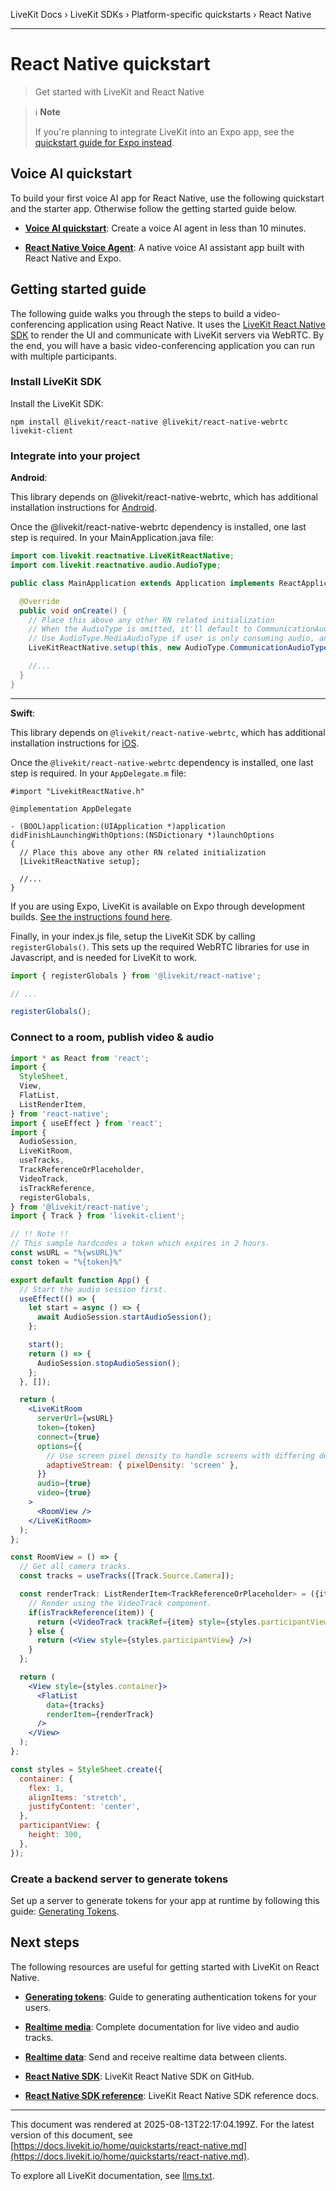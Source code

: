 LiveKit Docs › LiveKit SDKs › Platform-specific quickstarts › React Native

---

# React Native quickstart

> Get started with LiveKit and React Native

> ℹ️ **Note**
> 
> If you're planning to integrate LiveKit into an Expo app, see the [quickstart guide for Expo instead](https://docs.livekit.io/home/quickstarts/expo.md).

## Voice AI quickstart

To build your first voice AI app for React Native, use the following quickstart and the starter app. Otherwise follow the getting started guide below.

- **[Voice AI quickstart](https://docs.livekit.io/agents/start/voice-ai.md)**: Create a voice AI agent in less than 10 minutes.

- **[React Native Voice Agent](https://github.com/livekit-examples/agent-starter-react-native)**: A native voice AI assistant app built with React Native and Expo.

## Getting started guide

The following guide walks you through the steps to build a video-conferencing application using React Native. It uses the [LiveKit React Native SDK](https://github.com/livekit/client-sdk-react-native) to render the UI and communicate with LiveKit servers via WebRTC. By the end, you will have a basic video-conferencing application you can run with multiple participants.

### Install LiveKit SDK

Install the LiveKit SDK:

```shell
npm install @livekit/react-native @livekit/react-native-webrtc livekit-client

```

### Integrate into your project

**Android**:

This library depends on @livekit/react-native-webrtc, which has additional installation instructions for [Android](https://github.com/livekit/react-native-webrtc/blob/master/Documentation/AndroidInstallation.md).

Once the @livekit/react-native-webrtc dependency is installed, one last step is required. In your MainApplication.java file:

```java
import com.livekit.reactnative.LiveKitReactNative;
import com.livekit.reactnative.audio.AudioType;

public class MainApplication extends Application implements ReactApplication {

  @Override
  public void onCreate() {
    // Place this above any other RN related initialization
    // When the AudioType is omitted, it'll default to CommunicationAudioType.
    // Use AudioType.MediaAudioType if user is only consuming audio, and not publishing
    LiveKitReactNative.setup(this, new AudioType.CommunicationAudioType());

    //...
  }
}

```

---

**Swift**:

This library depends on `@livekit/react-native-webrtc`, which has additional installation instructions for [iOS](https://github.com/livekit/react-native-webrtc/blob/master/Documentation/iOSInstallation.md).

Once the `@livekit/react-native-webrtc` dependency is installed, one last step is required. In your `AppDelegate.m` file:

```objc
#import "LivekitReactNative.h"

@implementation AppDelegate

- (BOOL)application:(UIApplication *)application didFinishLaunchingWithOptions:(NSDictionary *)launchOptions
{
  // Place this above any other RN related initialization
  [LivekitReactNative setup];

  //...
}

```

If you are using Expo, LiveKit is available on Expo through development builds. [See the instructions found here](https://github.com/livekit/client-sdk-react-native/wiki/Expo-Development-Build-Instructions).

Finally, in your index.js file, setup the LiveKit SDK by calling `registerGlobals()`. This sets up the required WebRTC libraries for use in Javascript, and is needed for LiveKit to work.

```jsx
import { registerGlobals } from '@livekit/react-native';

// ...

registerGlobals();

```

### Connect to a room, publish video & audio

```jsx
import * as React from 'react';
import {
  StyleSheet,
  View,
  FlatList,
  ListRenderItem,
} from 'react-native';
import { useEffect } from 'react';
import {
  AudioSession,
  LiveKitRoom,
  useTracks,
  TrackReferenceOrPlaceholder,
  VideoTrack,
  isTrackReference,
  registerGlobals,
} from '@livekit/react-native';
import { Track } from 'livekit-client';

// !! Note !!
// This sample hardcodes a token which expires in 2 hours.
const wsURL = "%{wsURL}%"
const token = "%{token}%"

export default function App() {
  // Start the audio session first.
  useEffect(() => {
    let start = async () => {
      await AudioSession.startAudioSession();
    };

    start();
    return () => {
      AudioSession.stopAudioSession();
    };
  }, []);

  return (
    <LiveKitRoom
      serverUrl={wsURL}
      token={token}
      connect={true}
      options={{
        // Use screen pixel density to handle screens with differing densities.
        adaptiveStream: { pixelDensity: 'screen' },
      }}
      audio={true}
      video={true}
    >
      <RoomView />
    </LiveKitRoom>
  );
};

const RoomView = () => {
  // Get all camera tracks.
  const tracks = useTracks([Track.Source.Camera]);

  const renderTrack: ListRenderItem<TrackReferenceOrPlaceholder> = ({item}) => {
    // Render using the VideoTrack component.
    if(isTrackReference(item)) {
      return (<VideoTrack trackRef={item} style={styles.participantView} />)
    } else {
      return (<View style={styles.participantView} />)
    }
  };

  return (
    <View style={styles.container}>
      <FlatList
        data={tracks}
        renderItem={renderTrack}
      />
    </View>
  );
};

const styles = StyleSheet.create({
  container: {
    flex: 1,
    alignItems: 'stretch',
    justifyContent: 'center',
  },
  participantView: {
    height: 300,
  },
});

```

### Create a backend server to generate tokens

Set up a server to generate tokens for your app at runtime by following this guide: [Generating Tokens](https://docs.livekit.io/home/server/generating-tokens.md).

## Next steps

The following resources are useful for getting started with LiveKit on React Native.

- **[Generating tokens](https://docs.livekit.io/home/server/generating-tokens.md)**: Guide to generating authentication tokens for your users.

- **[Realtime media](https://docs.livekit.io/home/client/tracks.md)**: Complete documentation for live video and audio tracks.

- **[Realtime data](https://docs.livekit.io/home/client/data.md)**: Send and receive realtime data between clients.

- **[React Native SDK](https://github.com/livekit/client-sdk-react-native)**: LiveKit React Native SDK on GitHub.

- **[React Native SDK reference](https://htmlpreview.github.io/?https://raw.githubusercontent.com/livekit/client-sdk-react-native/main/docs/modules.html)**: LiveKit React Native SDK reference docs.

---

This document was rendered at 2025-08-13T22:17:04.199Z.
For the latest version of this document, see [https://docs.livekit.io/home/quickstarts/react-native.md](https://docs.livekit.io/home/quickstarts/react-native.md).

To explore all LiveKit documentation, see [llms.txt](https://docs.livekit.io/llms.txt).